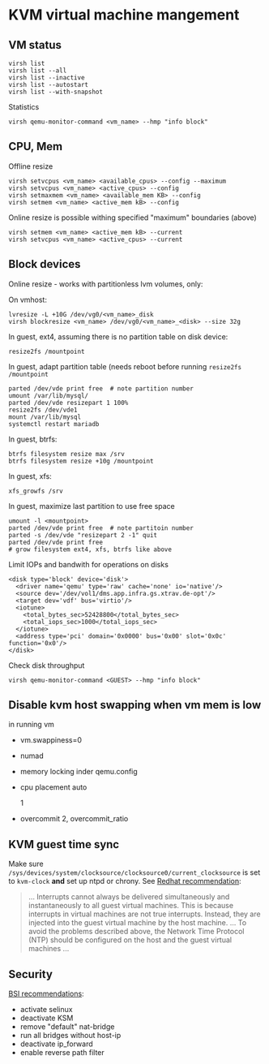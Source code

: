 KVM virtual machine mangement
=============================


VM status
---------

    virsh list
    virsh list --all
    virsh list --inactive
    virsh list --autostart
    virsh list --with-snapshot

Statistics

    virsh qemu-monitor-command <vm_name> --hmp "info block"

CPU, Mem
--------

Offline resize

    virsh setvcpus <vm_name> <available_cpus> --config --maximum
    virsh setvcpus <vm_name> <active_cpus> --config
    virsh setmaxmem <vm_name> <available_mem KB> --config
    virsh setmem <vm_name> <active_mem kB> --config


Online resize is possible withing specified "maximum" boundaries (above)

    virsh setmem <vm_name> <active_mem kB> --current
    virsh setvcpus <vm_name> <active_cpus> --current



Block devices
-------------

Online resize - works with partitionless lvm volumes, only:

On vmhost:

    lvresize -L +10G /dev/vg0/<vm_name>_disk
    virsh blockresize <vm_name> /dev/vg0/<vm_name>_<disk> --size 32g

In guest, ext4, assuming there is no partition table on disk device:

    resize2fs /mountpoint 

In guest, adapt partition table (needs reboot before running `resize2fs /mountpoint`

    parted /dev/vde print free  # note partition number 
    umount /var/lib/mysql/
    parted /dev/vde resizepart 1 100%
    resize2fs /dev/vde1
    mount /var/lib/mysql
    systemctl restart mariadb

In guest, btrfs:

    btrfs filesystem resize max /srv
    btrfs filesystem resize +10g /mountpoint

In guest, xfs:

    xfs_growfs /srv

In guest, maximize last partition to use free space

    umount -l <mountpoint>
    parted /dev/vde print free  # note partitoin number
    parted -s /dev/vde "resizepart 2 -1" quit
    parted /dev/vde print free
    # grow filesystem ext4, xfs, btrfs like above

Limit IOPs and bandwith for operations on disks

    <disk type='block' device='disk'>
      <driver name='qemu' type='raw' cache='none' io='native'/>
      <source dev='/dev/vol1/dms.app.infra.gs.xtrav.de-opt'/>
      <target dev='vdf' bus='virtio'/>
      <iotune>
        <total_bytes_sec>52428800</total_bytes_sec>
        <total_iops_sec>1000</total_iops_sec>
      </iotune>
      <address type='pci' domain='0x0000' bus='0x00' slot='0x0c' function='0x0'/>
    </disk>

Check disk throughput

    virsh qemu-monitor-command <GUEST> --hmp "info block"

Disable kvm host swapping when vm mem is low
--------------------------------------------

in running vm

* vm.swappiness=0
* numad
* memory locking inder qemu.config

    <memoryBacking>
       <locked/>
    </memoryBacking>

* cpu placement auto

    <vcpu placement='auto'>1</vcpu>

* overcommit 2, overcommit_ratio 

KVM guest time sync
--------------------

Make sure `/sys/devices/system/clocksource/clocksource0/current_clocksource` is set to `kvm-clock` __and__ set up ntpd or chrony. See [Redhat recommendation][kvm_clock]:

> ... Interrupts cannot always be delivered simultaneously and instantaneously to all guest virtual machines. This is because interrupts in virtual machines are not true interrupts. Instead, they are injected into the guest virtual machine by the host machine.
...
To avoid the problems described above, the Network Time Protocol (NTP) should be configured on the host and the guest virtual machines ...

Security
-------

[BSI recommendations](https://www.bsi.bund.de/SharedDocs/Downloads/DE/BSI/Publikationen/Studien/Sicherheitsanalyse_KVM/Sicherheitsanalyse_KVM.pdf?__blob=publicationFile&v=3):

* activate selinux 
* deactivate KSM
* remove "default" nat-bridge
* run all bridges without host-ip
* deactivate ip_forward 
* enable reverse path filter




[kvm_clock]: https://access.redhat.com/documentation/en-us/red_hat_enterprise_linux/6/html/virtualization_administration_guide/sect-virtualization-tips_and_tricks-libvirt_managed_timers]
